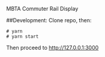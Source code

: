 MBTA Commuter Rail Display

##Development:
Clone repo, then:
```
# yarn
# yarn start
```
Then proceed to http://127.0.0.1:3000